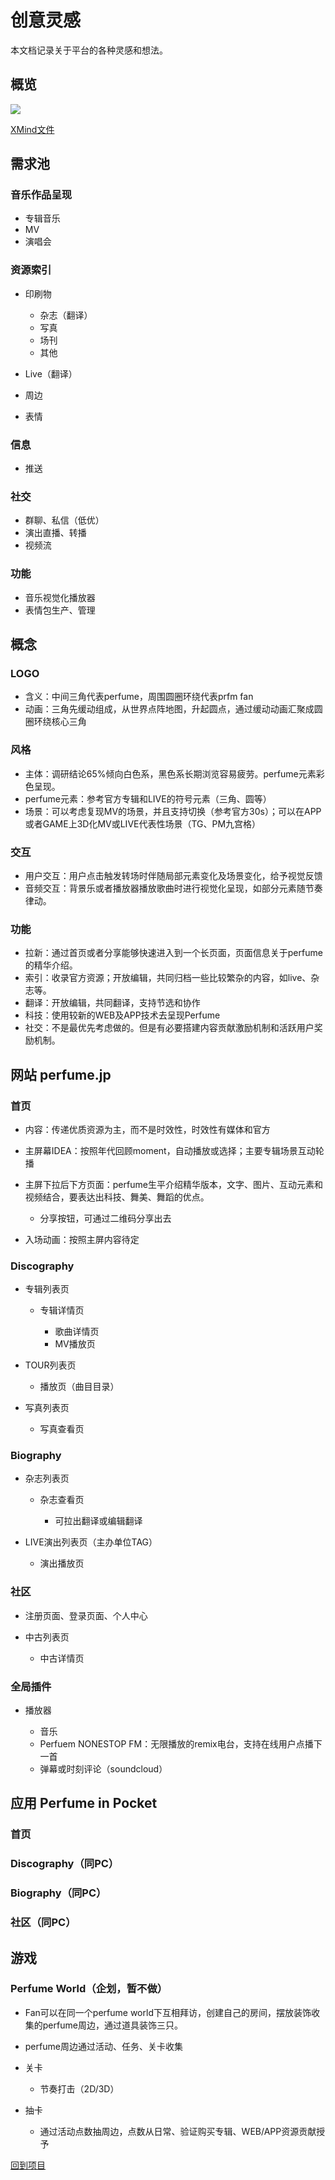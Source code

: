 # 创意灵感

本文档记录关于平台的各种灵感和想法。

## 概览

![](../../resource/zh-xmind.gif)

[XMind文件](../../resource/perfume.mind)

## 需求池

### 音乐作品呈现

- 专辑音乐
- MV
- 演唱会

### 资源索引

- 印刷物

	- 杂志（翻译）
	- 写真
	- 场刊
	- 其他

- Live（翻译）
- 周边
- 表情

### 信息

- 推送

### 社交

- 群聊、私信（低优）
- 演出直播、转播
- 视频流

### 功能

- 音乐视觉化播放器
- 表情包生产、管理

## 概念

### LOGO

- 含义：中间三角代表perfume，周围圆圈环绕代表prfm fan
- 动画：三角先缓动组成，从世界点阵地图，升起圆点，通过缓动动画汇聚成圆圈环绕核心三角

### 风格

- 主体：调研结论65%倾向白色系，黑色系长期浏览容易疲劳。perfume元素彩色呈现。
- perfume元素：参考官方专辑和LIVE的符号元素（三角、圆等）
- 场景：可以考虑复现MV的场景，并且支持切换（参考官方30s）；可以在APP或者GAME上3D化MV或LIVE代表性场景（TG、PM九宫格）

### 交互

- 用户交互：用户点击触发转场时伴随局部元素变化及场景变化，给予视觉反馈
- 音频交互：背景乐或者播放器播放歌曲时进行视觉化呈现，如部分元素随节奏律动。

### 功能

- 拉新：通过首页或者分享能够快速进入到一个长页面，页面信息关于perfume的精华介绍。
- 索引：收录官方资源；开放编辑，共同归档一些比较繁杂的内容，如live、杂志等。
- 翻译：开放编辑，共同翻译，支持节选和协作
- 科技：使用较新的WEB及APP技术去呈现Perfume
- 社交：不是最优先考虑做的。但是有必要搭建内容贡献激励机制和活跃用户奖励机制。


## 网站 perfume.jp

### 首页

- 内容：传递优质资源为主，而不是时效性，时效性有媒体和官方
- 主屏幕IDEA：按照年代回顾moment，自动播放或选择；主要专辑场景互动轮播
- 主屏下拉后下方页面：perfume生平介绍精华版本，文字、图片、互动元素和视频结合，要表达出科技、舞美、舞蹈的优点。

	- 分享按钮，可通过二维码分享出去

- 入场动画：按照主屏内容待定

### Discography

- 专辑列表页

	- 专辑详情页

		- 歌曲详情页
		- MV播放页

- TOUR列表页

	- 播放页（曲目目录）

- 写真列表页

	- 写真查看页

### Biography

- 杂志列表页

	- 杂志查看页

		- 可拉出翻译或编辑翻译

- LIVE演出列表页（主办单位TAG）

	- 演出播放页

### 社区

- 注册页面、登录页面、个人中心
- 中古列表页

	- 中古详情页

### 全局插件

- 播放器

	- 音乐
	- Perfuem NONESTOP FM：无限播放的remix电台，支持在线用户点播下一首
	- 弹幕或时刻评论（soundcloud）

## 应用  Perfume in Pocket 

### 首页

### Discography（同PC）

### Biography（同PC）

### 社区（同PC）

## 游戏

### Perfume World（企划，暂不做）

- Fan可以在同一个perfume world下互相拜访，创建自己的房间，摆放装饰收集的perfume周边，通过道具装饰三只。
- perfume周边通过活动、任务、关卡收集
- 关卡

	- 节奏打击（2D/3D）

- 抽卡

	- 通过活动点数抽周边，点数从日常、验证购买专辑、WEB/APP资源贡献授予


[回到项目](./project.md)
